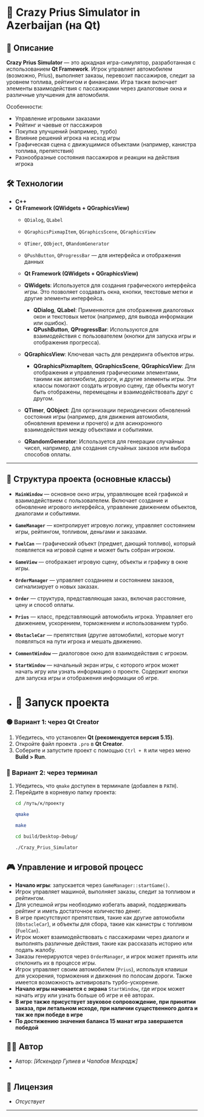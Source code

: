 # 🚕 Crazy Prius Simulator in Azerbaijan (на Qt)

## 📝 Описание

**Crazy Prius Simulator** — это аркадная игра-симулятор, разработанная с использованием **Qt Framework**. Игрок управляет автомобилем (возможно, Prius), выполняет заказы, перевозит пассажиров, следит за уровнем топлива, рейтингом и финансами. Игра также включает элементы взаимодействия с пассажирами через диалоговые окна и различные улучшения для автомобиля.

Особенности:
- Управление игровыми заказами
- Рейтинг и чаевые от пассажиров
- Покупка улучшений (например, турбо)
- Влияние решений игрока на исход игры
- Графическая сцена с движущимися объектами (например, канистра топлива, препятствия)
- Разнообразные состояния пассажиров и реакции на действия игрока

## 🛠️ Технологии

- **C++**
- **Qt Framework (QWidgets + QGraphicsView)**
    - `QDialog`, `QLabel`
    - `QGraphicsPixmapItem`, `QGraphicsScene`, `QGraphicsView`
    - `QTimer`, `QObject`, `QRandomGenerator`
    - `QPushButton`, `QProgressBar` — для интерфейса и отображения данных

  - **Qt Framework (QWidgets + QGraphicsView)**
  - **QWidgets**: Используется для создания графического интерфейса игры. Это позволяет создавать окна, кнопки, текстовые метки и другие элементы интерфейса.
    - **QDialog**, **QLabel**: Применяются для отображения диалоговых окон и текстовых меток (например, для вывода информации или ошибок).
    - **QPushButton**, **QProgressBar**: Используются для взаимодействия с пользователем (кнопки для запуска игры и отображения прогресса).
  - **QGraphicsView**: Ключевая часть для рендеринга объектов игры.
    - **QGraphicsPixmapItem**, **QGraphicsScene**, **QGraphicsView**: Для отображения и управления графическими элементами, такими как автомобили, дороги, и другие элементы игры. Эти классы помогают создать игровую сцену, где объекты могут быть отображены, перемещены и взаимодействовать друг с другом.
  - **QTimer**, **QObject**: Для организации периодических обновлений состояния игры (например, для движения автомобиля, обновления времени и прочего) и для асинхронного взаимодействия между объектами и событиями.
  - **QRandomGenerator**: Используется для генерации случайных чисел, например, для создания случайных заказов или выбора способов оплаты.

---  


## 📁 Структура проекта (основные классы)

- **`MainWindow`** — основное окно игры, управляющее всей графикой и взаимодействием с пользователем. Включает создание и обновление игрового интерфейса, управление движением объектов, диалогами и событиями.
- **`GameManager`** — контролирует игровую логику, управляет состоянием игры, рейтингом, топливом, деньгами и заказами.
- **`FuelCan`** — графический объект (предмет, дающий топливо), который появляется на игровой сцене и может быть собран игроком.
- **`GameView`** — отображает игровую сцену, объекты и графику в окне игры.
- **`OrderManager`** — управляет созданием и состоянием заказов, сигнализирует о новых заказах.
- **`Order`** — структура, представляющая заказ, включая расстояние, цену и способ оплаты.
- **`Prius`** — класс, представляющий автомобиль игрока. Управляет его движением, ускорением, торможением и использованием турбо.
- **`ObstacleCar`** — препятствия (другие автомобили), которые могут появляться на пути игрока и мешать движению.
- **`CommentWindow`** — диалоговое окно для взаимодействия с игроком.
- **`StartWindow`** — начальный экран игры, с которого игрок может начать игру или узнать информацию о проекте. Содержит кнопки для запуска игры и отображения информации об игре.

- # 🚀 Запуск проекта

### 🟢 Вариант 1: через Qt Creator

1. Убедитесь, что установлен **Qt (рекомендуется версия 5.15)**.
2. Откройте файл проекта `.pro` в **Qt Creator**.
3. Соберите и запустите проект с помощью `Ctrl + R` или через меню **Build > Run**.

### 🔧 Вариант 2: через терминал

1. Убедитесь, что `qmake` доступен в терминале (добавлен в `PATH`).
2. Перейдите в корневую папку проекта:
   ```bash
   cd /путь/к/проекту
   ```
   ```bash
   qmake
   ```
   ```bash
   make
   ```
   ```bash
   cd build/Desktop-Debug/
   ```
   ```bash
   ./Crazy_Prius_Simulator
   ```

## 🎮 Управление и игровой процесс

- **Начало игры**: запускается через `GameManager::startGame()`.
- Игрок управляет машиной, выполняет заказы, следит за топливом и рейтингом.
- Для успешной игры необходимо избегать аварий, поддерживать рейтинг и иметь достаточное количество денег.
- В игре присутствуют препятствия, такие как другие автомобили (`ObstacleCar`), и объекты для сбора, такие как канистры с топливом (`FuelCan`).
- Игрок может взаимодействовать с пассажирами через диалоги и выполнять различные действия, такие как рассказать историю или подать жалобу.
- Заказы генерируются через `OrderManager`, и игрок может принять или отклонить их в процессе игры.
- Игрок управляет своим автомобилем (`Prius`), используя клавиши для ускорения, торможения и движения по полосам дороги. Также имеется возможность активировать турбо-ускорение.
- **Начало игры начинается с экрана** `StartWindow`, где игрок может начать игру или узнать больше об игре и её авторах.
- **В игре также присуствует звуковое сопровождение, при принятии заказа, при летальном исходе, при наличии существенного долга и так же при победе в игре**
- **По достижению значения баланса 15 манат игра завершается победой**

## 👨‍💻 Автор

- Автор: *[Искендер Гулиев и Чалабов Мехрадж]*
- 


## 📝 Лицензия
- *Отсуствует*

---

